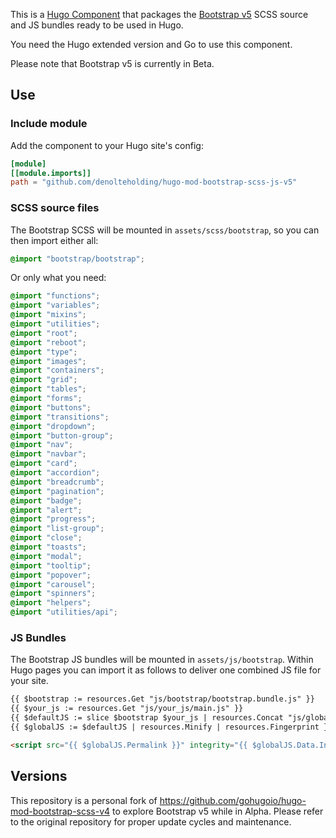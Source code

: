 This is a [Hugo Component](https://gohugo.io/hugo-modules/) that packages the [Bootstrap v5](https://v5.getbootstrap.com/docs/5.0/getting-started/introduction/) SCSS source and JS bundles ready to be used in Hugo.

You need the Hugo extended version and Go to use this component.

Please note that Bootstrap v5 is currently in Beta.

## Use

### Include module

Add the component to your Hugo site's config:

```toml
[module]
[[module.imports]]
path = "github.com/denolteholding/hugo-mod-bootstrap-scss-js-v5"
```

### SCSS source files

The Bootstrap SCSS will be mounted in `assets/scss/bootstrap`, so you can then import either all:

```scss
@import "bootstrap/bootstrap";
```

Or only what you need:


```scss
@import "functions";
@import "variables";
@import "mixins";
@import "utilities";
@import "root";
@import "reboot";
@import "type";
@import "images";
@import "containers";
@import "grid";
@import "tables";
@import "forms";
@import "buttons";
@import "transitions";
@import "dropdown";
@import "button-group";
@import "nav";
@import "navbar";
@import "card";
@import "accordion";
@import "breadcrumb";
@import "pagination";
@import "badge";
@import "alert";
@import "progress";
@import "list-group";
@import "close";
@import "toasts";
@import "modal";
@import "tooltip";
@import "popover";
@import "carousel";
@import "spinners";
@import "helpers";
@import "utilities/api";
```

### JS Bundles

The Bootstrap JS bundles will be mounted in `assets/js/bootstrap`. Within Hugo pages
you can import it as follows to deliver one combined JS file for your site.
```html
{{ $bootstrap := resources.Get "js/bootstrap/bootstrap.bundle.js" }}
{{ $your_js := resources.Get "js/your_js/main.js" }}
{{ $defaultJS := slice $bootstrap $your_js | resources.Concat "js/global.js" }}
{{ $globalJS := $defaultJS | resources.Minify | resources.Fingerprint }}

<script src="{{ $globalJS.Permalink }}" integrity="{{ $globalJS.Data.Integrity }}"></script>
```

## Versions

This repository is a personal fork of https://github.com/gohugoio/hugo-mod-bootstrap-scss-v4 to explore Bootstrap v5 while in Alpha.
Please refer to the original repository for proper update cycles and maintenance.
